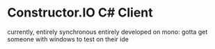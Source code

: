 Constructor.IO C# Client
====

currently, entirely synchronous
entirely developed on mono: gotta get someone with windows to test on their ide
